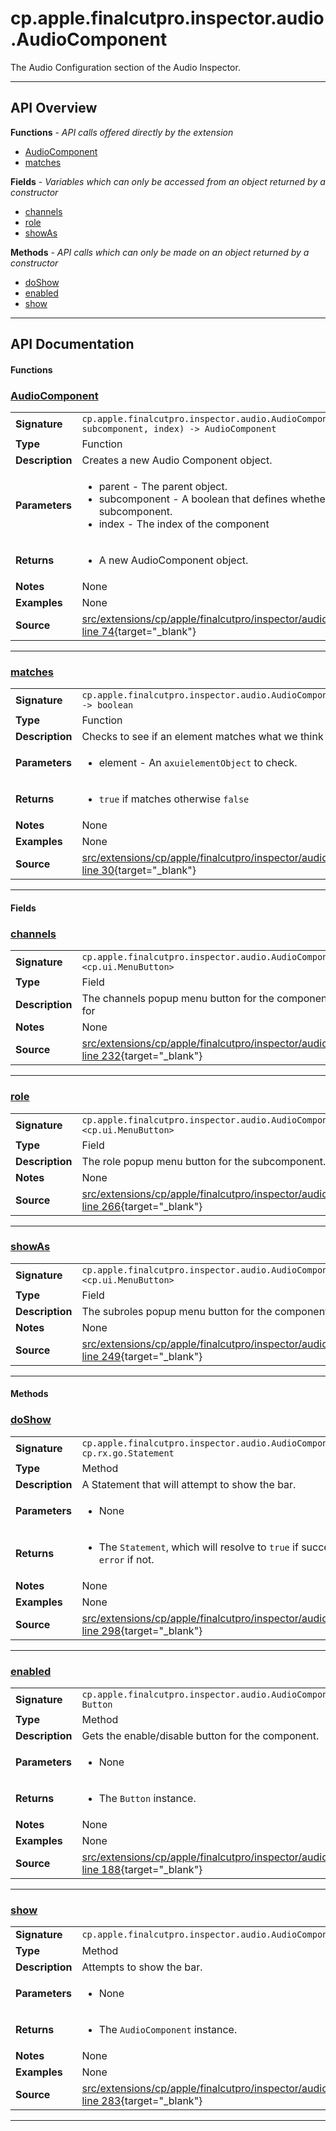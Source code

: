 # cp.apple.finalcutpro.inspector.audio.AudioComponent

The Audio Configuration section of the Audio Inspector.

---

## API Overview
**Functions** - _API calls offered directly by the extension_
 * [AudioComponent](#audiocomponent)
 * [matches](#matches)

**Fields** - _Variables which can only be accessed from an object returned by a constructor_
 * [channels](#channels)
 * [role](#role)
 * [showAs](#showas)

**Methods** - _API calls which can only be made on an object returned by a constructor_
 * [doShow](#doshow)
 * [enabled](#enabled)
 * [show](#show)


---

## API Documentation

#### Functions


### [AudioComponent](#audiocomponent)

|                                             |                                                                                     |
| --------------------------------------------|-------------------------------------------------------------------------------------|
| **Signature**                               | `cp.apple.finalcutpro.inspector.audio.AudioComponent(parent, subcomponent, index) -> AudioComponent`                                                                    |
| **Type**                                    | Function                                                                     |
| **Description**                             | Creates a new Audio Component object.                                                                     |
| **Parameters**                              | <ul><li>parent - The parent object.</li><li>subcomponent - A boolean that defines whether or not this is a subcomponent.</li><li>index - The index of the component</li></ul> |
| **Returns**                                 | <ul><li>A new AudioComponent object.</li></ul>          |
| **Notes**                                   | None |
| **Examples**                                | None |
| **Source**                                  | [src/extensions/cp/apple/finalcutpro/inspector/audio/AudioComponent.lua line 74](https://github.com/CommandPost/CommandPost/blob/develop/src/extensions/cp/apple/finalcutpro/inspector/audio/AudioComponent.lua#L74){target="_blank"} |

---


### [matches](#matches)

|                                             |                                                                                     |
| --------------------------------------------|-------------------------------------------------------------------------------------|
| **Signature**                               | `cp.apple.finalcutpro.inspector.audio.AudioComponent.matches(element) -> boolean`                                                                    |
| **Type**                                    | Function                                                                     |
| **Description**                             | Checks to see if an element matches what we think it should be.                                                                     |
| **Parameters**                              | <ul><li>element - An `axuielementObject` to check.</li></ul> |
| **Returns**                                 | <ul><li>`true` if matches otherwise `false`</li></ul>          |
| **Notes**                                   | None |
| **Examples**                                | None |
| **Source**                                  | [src/extensions/cp/apple/finalcutpro/inspector/audio/AudioComponent.lua line 30](https://github.com/CommandPost/CommandPost/blob/develop/src/extensions/cp/apple/finalcutpro/inspector/audio/AudioComponent.lua#L30){target="_blank"} |

---

#### Fields


### [channels](#channels)

|                                             |                                                                                     |
| --------------------------------------------|-------------------------------------------------------------------------------------|
| **Signature**                               | `cp.apple.finalcutpro.inspector.audio.AudioComponent.channels <cp.ui.MenuButton>`                                                                    |
| **Type**                                    | Field                                                                     |
| **Description**                             | The channels popup menu button for the component. This only present for                                                                     |
| **Notes**                                   | None |
| **Source**                                  | [src/extensions/cp/apple/finalcutpro/inspector/audio/AudioComponent.lua line 232](https://github.com/CommandPost/CommandPost/blob/develop/src/extensions/cp/apple/finalcutpro/inspector/audio/AudioComponent.lua#L232){target="_blank"} |

---


### [role](#role)

|                                             |                                                                                     |
| --------------------------------------------|-------------------------------------------------------------------------------------|
| **Signature**                               | `cp.apple.finalcutpro.inspector.audio.AudioComponent.role <cp.ui.MenuButton>`                                                                    |
| **Type**                                    | Field                                                                     |
| **Description**                             | The role popup menu button for the subcomponent. Only present for                                                                     |
| **Notes**                                   | None |
| **Source**                                  | [src/extensions/cp/apple/finalcutpro/inspector/audio/AudioComponent.lua line 266](https://github.com/CommandPost/CommandPost/blob/develop/src/extensions/cp/apple/finalcutpro/inspector/audio/AudioComponent.lua#L266){target="_blank"} |

---


### [showAs](#showas)

|                                             |                                                                                     |
| --------------------------------------------|-------------------------------------------------------------------------------------|
| **Signature**                               | `cp.apple.finalcutpro.inspector.audio.AudioComponent.showAs <cp.ui.MenuButton>`                                                                    |
| **Type**                                    | Field                                                                     |
| **Description**                             | The subroles popup menu button for the component. Only present for                                                                     |
| **Notes**                                   | None |
| **Source**                                  | [src/extensions/cp/apple/finalcutpro/inspector/audio/AudioComponent.lua line 249](https://github.com/CommandPost/CommandPost/blob/develop/src/extensions/cp/apple/finalcutpro/inspector/audio/AudioComponent.lua#L249){target="_blank"} |

---

#### Methods


### [doShow](#doshow)

|                                             |                                                                                     |
| --------------------------------------------|-------------------------------------------------------------------------------------|
| **Signature**                               | `cp.apple.finalcutpro.inspector.audio.AudioComponent:doShow() -> cp.rx.go.Statement`                                                                    |
| **Type**                                    | Method                                                                     |
| **Description**                             | A Statement that will attempt to show the bar.                                                                     |
| **Parameters**                              | <ul><li>None</li></ul> |
| **Returns**                                 | <ul><li>The `Statement`, which will resolve to `true` if successful, or send an `error` if not.</li></ul>          |
| **Notes**                                   | None |
| **Examples**                                | None |
| **Source**                                  | [src/extensions/cp/apple/finalcutpro/inspector/audio/AudioComponent.lua line 298](https://github.com/CommandPost/CommandPost/blob/develop/src/extensions/cp/apple/finalcutpro/inspector/audio/AudioComponent.lua#L298){target="_blank"} |

---


### [enabled](#enabled)

|                                             |                                                                                     |
| --------------------------------------------|-------------------------------------------------------------------------------------|
| **Signature**                               | `cp.apple.finalcutpro.inspector.audio.AudioComponent:enabled() -> Button`                                                                    |
| **Type**                                    | Method                                                                     |
| **Description**                             | Gets the enable/disable button for the component.                                                                     |
| **Parameters**                              | <ul><li>None</li></ul> |
| **Returns**                                 | <ul><li>The `Button` instance.</li></ul>          |
| **Notes**                                   | None |
| **Examples**                                | None |
| **Source**                                  | [src/extensions/cp/apple/finalcutpro/inspector/audio/AudioComponent.lua line 188](https://github.com/CommandPost/CommandPost/blob/develop/src/extensions/cp/apple/finalcutpro/inspector/audio/AudioComponent.lua#L188){target="_blank"} |

---


### [show](#show)

|                                             |                                                                                     |
| --------------------------------------------|-------------------------------------------------------------------------------------|
| **Signature**                               | `cp.apple.finalcutpro.inspector.audio.AudioComponent:show() -> self`                                                                    |
| **Type**                                    | Method                                                                     |
| **Description**                             | Attempts to show the bar.                                                                     |
| **Parameters**                              | <ul><li>None</li></ul> |
| **Returns**                                 | <ul><li>The `AudioComponent` instance.</li></ul>          |
| **Notes**                                   | None |
| **Examples**                                | None |
| **Source**                                  | [src/extensions/cp/apple/finalcutpro/inspector/audio/AudioComponent.lua line 283](https://github.com/CommandPost/CommandPost/blob/develop/src/extensions/cp/apple/finalcutpro/inspector/audio/AudioComponent.lua#L283){target="_blank"} |

---

